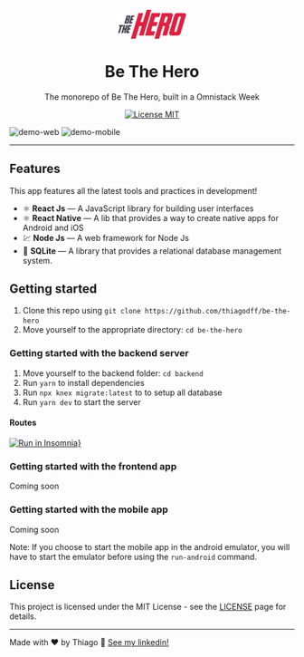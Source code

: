 <h1 align="center">
<br>
  <img src="./frontend/src/assets/logo.svg" alt="BeTheHero" width="120">
<br>
<br>
Be The Hero
</h1>

<p align="center">The monorepo of Be The Hero, built in a Omnistack Week</p>

<p align="center">
  <a href="https://opensource.org/licenses/MIT">
    <img src="https://img.shields.io/badge/License-MIT-blue.svg" alt="License MIT">
  </a>
</p>

<div>
  <img src="" alt="demo-web" height="425">
  <img src="" alt="demo-mobile" height="425">
</div>

<hr />

## Features

This app features all the latest tools and practices in development!

- ⚛️ **React Js** — A JavaScript library for building user interfaces
- ⚛️ **React Native** — A lib that provides a way to create native apps for Android and iOS
- 💹 **Node Js** — A web framework for Node Js
- 📄 **SQLite** — A library that provides a relational database management system.

## Getting started

1. Clone this repo using `git clone https://github.com/thiagodff/be-the-hero`
2. Move yourself to the appropriate directory: `cd be-the-hero`<br />

### Getting started with the backend server

1. Move yourself to the backend folder: `cd backend`<br />
2. Run `yarn` to install dependencies<br />
3. Run `npx knex migrate:latest` to to setup all database<br />
4. Run `yarn dev` to start the server

#### Routes

[![Run in Insomnia}](https://insomnia.rest/images/run.svg)](https://insomnia.rest/run/?label=Be%20The%20Hero%20API&uri=https%3A%2F%2Fraw.githubusercontent.com%2Fthiagodff%2Fbe-the-hero%2Fmaster%2Fbackend%2F.github%2FInsomnia_be-the-hero.json)

### Getting started with the frontend app

Coming soon

<!-- 1. Move yourself to the frontend folder: `cd frontend`
2. Run `yarn start` to start the web application -->

### Getting started with the mobile app

Coming soon

<!-- 1. Move yourself to the mobile folder: `cd mobile`
2. Run `react-native run-ios` (or `run-android` if your prefer) to start the mobile app -->

Note: If you choose to start the mobile app in the android emulator, you will have to start the emulator before using the `run-android` command.

## License

This project is licensed under the MIT License - see the [LICENSE](https://opensource.org/licenses/MIT) page for details.

---

Made with ♥ by Thiago :wave: [See my linkedin!](https://www.linkedin.com/in/thiago-fernandes-dornelles/)
